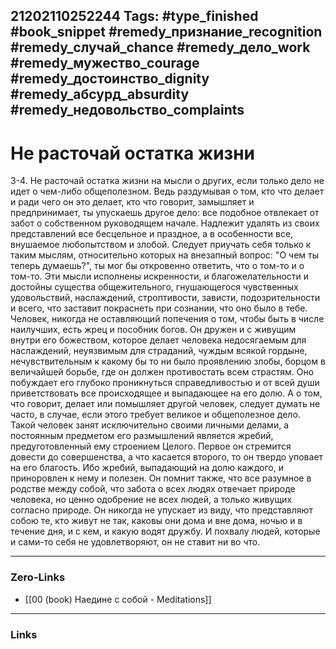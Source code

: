 21202110252244
Tags: #type_finished #book_snippet #remedy_признание_recognition #remedy_случай_chance #remedy_дело_work #remedy_мужество_courage #remedy_достоинство_dignity #remedy_абсурд_absurdity #remedy_недовольство_complaints
---
# Не расточай остатка жизни 

 3-4. Не расточай остатка жизни на мысли о других, если только дело не идет о чем-либо общеполезном. Ведь раздумывая о том, кто что делает и ради чего он это делает, кто что говорит, замышляет и предпринимает, ты упускаешь другое дело: все подобное отвлекает от забот о собственном руководящем начале. Надлежит удалять из своих представлений все бесцельное и праздное, а в особенности все, внушаемое любопытством и злобой. Следует приучать себя только к таким мыслям, относительно которых на внезапный вопрос: "О чем ты теперь думаешь?", ты мог бы откровенно ответить, что о том-то и о том-то. Эти мысли исполнены искренности, и благожелательности и достойны существа общежительного, гнушающегося чувственных удовольствий, наслаждений, строптивости, зависти, подозрительности и всего, что заставит покраснеть при сознании, что оно было в тебе. Человек, никогда не оставляющий попечения о том, чтобы быть в числе наилучших, есть жрец и пособник богов. Он дружен и с живущим внутри его божеством, которое делает человека недосягаемым для наслаждений, неуязвимым для страданий, чуждым всякой гордыне, нечувствительным к какому бы то ни было проявлению злобы, борцом в величайшей борьбе, где он должен противостать всем страстям. Оно побуждает его глубоко проникнуться справедливостью и от всей души приветствовать все происходящее и выпадающее на его долю. А о том, что говорит, делает или помышляет другой человек, следует думать не часто, в случае, если этого требует великое и общеполезное дело. Такой человек занят исключительно своими личными делами, а постоянным предметом его размышлений является жребий, предуготовленный ему строением Целого. Первое он стремится довести до совершенства, а что касается второго, то он твердо уповает на его благость. Ибо жребий, выпадающий на долю каждого, и приноровлен к нему и полезен. Он помнит также, что все разумное в родстве между собой, что забота о всех людях отвечает природе человека, но ценно одобрение не всех людей, а только живущих согласно природе. Он никогда не упускает из виду, что представляют собою те, кто живут не так, каковы они дома и вне дома, ночью и в течение дня, и с кем, и какую водят дружбу. И похвалу людей, которые и сами-то себя не удовлетворяют, он не ставит ни во что. 

---
### Zero-Links
- [[00 (book) Наедине с собой - Meditations]]
---
### Links
